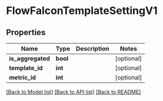 # FlowFalconTemplateSettingV1

## Properties
Name | Type | Description | Notes
------------ | ------------- | ------------- | -------------
**is_aggregated** | **bool** |  | [optional] 
**template_id** | **int** |  | [optional] 
**metric_id** | **int** |  | [optional] 

[[Back to Model list]](../README.md#documentation-for-models) [[Back to API list]](../README.md#documentation-for-api-endpoints) [[Back to README]](../README.md)

